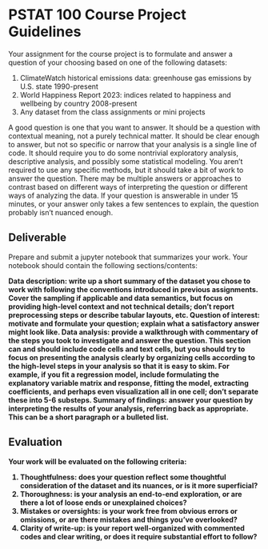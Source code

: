 # PSTAT 100 Course Project Guidelines

Your assignment for the course project is to formulate and answer a question of your choosing based on one of the following datasets:

1. ClimateWatch historical emissions data: greenhouse gas emissions by U.S. state 1990-present
2. World Happiness Report 2023: indices related to happiness and wellbeing by country 2008-present
3. Any dataset from the class assignments or mini projects

A good question is one that you want to answer. It should be a question with contextual meaning, not a purely technical matter. It should be clear enough to answer, but not so specific or narrow that your analysis is a single line of code. It should require you to do some nontrivial exploratory analysis, descriptive analysis, and possibly some statistical modeling. You aren’t required to use any specific methods, but it should take a bit of work to answer the question. There may be multiple answers or approaches to contrast based on different ways of interpreting the question or different ways of analyzing the data. If your question is answerable in under 15 minutes, or your answer only takes a few sentences to explain, the question probably isn’t nuanced enough.

## Deliverable

Prepare and submit a jupyter notebook that summarizes your work. Your notebook should contain the following sections/contents:

<b> Data description: write up a short summary of the dataset you chose to work with following the conventions introduced in previous assignments. Cover the sampling if applicable and data semantics, but focus on providing high-level context and not technical details; don’t report preprocessing steps or describe tabular layouts, etc.
<b> Question of interest: motivate and formulate your question; explain what a satisfactory answer might look like.
<b> Data analysis: provide a walkthrough with commentary of the steps you took to investigate and answer the question. This section can and should include code cells and text cells, but you should try to focus on presenting the analysis clearly by organizing cells according to the high-level steps in your analysis so that it is easy to skim. For example, if you fit a regression model, include formulating the explanatory variable matrix and response, fitting the model, extracting coefficients, and perhaps even visualization all in one cell; don’t separate these into 5-6 substeps.
<b> Summary of findings: answer your question by interpreting the results of your analysis, referring back as appropriate. This can be a short paragraph or a bulleted list.

## Evaluation

Your work will be evaluated on the following criteria:

1. Thoughtfulness: does your question reflect some thoughtful consideration of the dataset and its nuances, or is it more superficial?
2. Thoroughness: is your analysis an end-to-end exploration, or are there a lot of loose ends or unexplained choices?
3. Mistakes or oversights: is your work free from obvious errors or omissions, or are there mistakes and things you’ve overlooked?
4. Clarity of write-up: is your report well-organized with commented codes and clear writing, or does it require substantial effort to follow?
